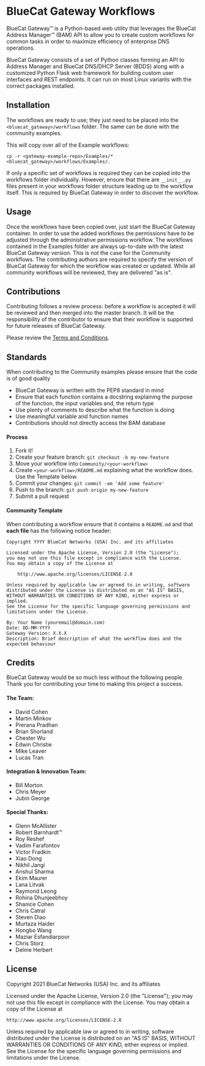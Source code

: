 # BlueCat Gateway Workflows
BlueCat Gateway™ is a Python-based web utility that leverages the BlueCat Address Manager™ (BAM) API to allow you to create custom workflows for common tasks in order to maximize efficiency of enterprise DNS operations.

BlueCat Gateway consists of a set of Python classes forming an API to Address Manager and BlueCat DNS/DHCP Server (BDDS) along with a customized Python Flask web framework for building custom user interfaces and REST endpoints. It can run on most Linux variants with the correct packages installed.

## Installation
The workflows are ready to use; they just need to be placed into the `<bluecat_gateway>/workflows` folder. The same can be done with the community examples.

This will copy over all of the Example workflows:

`cp -r <gateway-example-repo>/Examples/* <bluecat_gateway>/workflows/Examples/.`

If only a specific set of workflows is required they can be copied into the workflows folder individually. However, ensure that there are `__init__.py` files present in your workflows folder structure leading up to the workflow itself. This is required by BlueCat Gateway in order to discover the workflow.

## Usage
Once the workflows have been copied over, just start the BlueCat Gateway container. In order to use the added workflows the permissions have to be adjusted through the administrative permissions workflow. The workflows contained in the Examples folder are always up-to-date with the latest BlueCat Gateway version. This is not the case for the Community workflows. The contributing authors are required to specify the version of BlueCat Gateway for which the workflow was created or updated. While all community workflows will be reviewed, they are delivered "as is".

## Contributions
Contributing follows a review process: before a workflow is accepted it will be reviewed and then merged into the master branch. It will be the responsibility of the contributor to ensure that their workflow is supported for future releases of BlueCat Gateway.

Please review the [Terms and Conditions](https://github.com/bluecatlabs/gateway-workflows/blob/master/BlueCat%20GitHub%20Contribution%20Agreement%202019.pdf).

## Standards
When contributing to the Community examples please ensure that the code is of good quality
- BlueCat Gateway is written with the PEP8 standard in mind
- Ensure that each function contains a docstring explaining the purpose of the function, the input variables and, the return type
- Use plenty of comments to describe what the function is doing
- Use meaningful variable and function names
- Contributions should not directly access the BAM database

#### Process
1. Fork it!
2. Create your feature branch: `git checkout -b my-new-feature`
3. Move your workflow into `Community/<your-workflow>`
4. Create `<your-workflow>/README.md` explaining what the workflow does. Use the Template below.
5. Commit your changes: `git commit -am 'Add some feature'`
6. Push to the branch: `git push origin my-new-feature`
7. Submit a pull request

#### Community Template
When contributing a workflow ensure that it contains a `README.md` and that **each file** has the following notice header:

```
Copyright YYYY BlueCat Networks (USA) Inc. and its affiliates

Licensed under the Apache License, Version 2.0 (the "License");
you may not use this file except in compliance with the License.
You may obtain a copy of the License at

    http://www.apache.org/licenses/LICENSE-2.0

Unless required by applicable law or agreed to in writing, software
distributed under the License is distributed on an "AS IS" BASIS,
WITHOUT WARRANTIES OR CONDITIONS OF ANY KIND, either express or implied.
See the License for the specific language governing permissions and
limitations under the License.

By: Your Name (youremail@domain.com)
Date: DD-MM-YYYY
Gateway Version: X.X.X
Description: Brief description of what the workflow does and the expected behaviour
```


## Credits
BlueCat Gateway would be so much less without the following people. Thank you for contributing your time to making this project a success.

#### The Team:
- David Cohen
- Martin Minkov
- Prerana Pradhan
- Brian Shorland
- Chester Wu
- Edwin Christie
- Mike Leaver
- Lucas Tran

#### Integration & Innovation Team:
- Bill Morton
- Chris Meyer
- Jubin George

#### Special Thanks:
- Glenn McAllister
- Robert Barnhardt™
- Roy Reshef
- Vadim Farafontov
- Victor Fradkin
- Xiao Dong
- Nikhil Jangi
- Anshul Sharma
- Ekim Maurer
- Lana Litvak
- Raymond Leong
- Rohina Dhunjeebhoy
- Shanice Cohen
- Chris Catral
- Steven Diao
- Murtaza Haider
- Hongbo Wang
- Maziar Esfandiarpoor
- Chris Storz
- Delme Herbert

## License

Copyright 2021 BlueCat Networks (USA) Inc. and its affiliates

Licensed under the Apache License, Version 2.0 (the "License");
you may not use this file except in compliance with the License.
You may obtain a copy of the License at

    http://www.apache.org/licenses/LICENSE-2.0

Unless required by applicable law or agreed to in writing, software
distributed under the License is distributed on an "AS IS" BASIS,
WITHOUT WARRANTIES OR CONDITIONS OF ANY KIND, either express or implied.
See the License for the specific language governing permissions and
limitations under the License.
